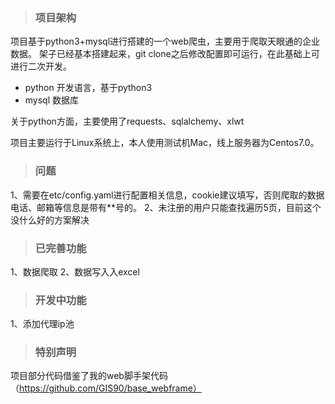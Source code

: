 > ### 项目架构

项目基于python3+mysql进行搭建的一个web爬虫，主要用于爬取天眼通的企业数据。
架子已经基本搭建起来，git clone之后修改配置即可运行，在此基础上可进行二次开发。

  - python 开发语言，基于python3
  - mysql 数据库

关于python方面，主要使用了requests、sqlalchemy、xlwt

项目主要运行于Linux系统上，本人使用测试机Mac，线上服务器为Centos7.0。

> ### 问题

1、需要在etc/config.yaml进行配置相关信息，cookie建议填写，否则爬取的数据电话、邮箱等信息是带有**号的。
2、未注册的用户只能查找遍历5页，目前这个没什么好的方案解决

> ### 已完善功能

1、数据爬取
2、数据写入入excel

> ### 开发中功能

1、添加代理ip池


> ### 特别声明

项目部分代码借鉴了我的web脚手架代码（https://github.com/GIS90/base_webframe）